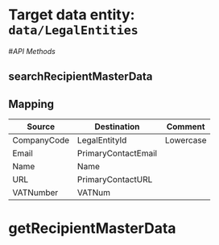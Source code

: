 # Target data entity: `data/LegalEntities`

#_API Methods_

## searchRecipientMasterData

## Mapping
| Source | Destination | Comment |
|--|--|--|
| CompanyCode | LegalEntityId | Lowercase | 
| Email | PrimaryContactEmail |
| Name | Name |
| URL | PrimaryContactURL|               |
| VATNumber | VATNum | |





# getRecipientMasterData

